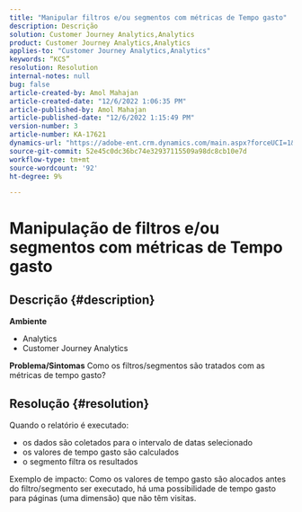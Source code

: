 ```yaml
---
title: "Manipular filtros e/ou segmentos com métricas de Tempo gasto"
description: Descrição
solution: Customer Journey Analytics,Analytics
product: Customer Journey Analytics,Analytics
applies-to: "Customer Journey Analytics,Analytics"
keywords: “KCS”
resolution: Resolution
internal-notes: null
bug: false
article-created-by: Amol Mahajan
article-created-date: "12/6/2022 1:06:35 PM"
article-published-by: Amol Mahajan
article-published-date: "12/6/2022 1:15:49 PM"
version-number: 3
article-number: KA-17621
dynamics-url: "https://adobe-ent.crm.dynamics.com/main.aspx?forceUCI=1&pagetype=entityrecord&etn=knowledgearticle&id=f66217cf-6675-ed11-81aa-6045bd006e5a"
source-git-commit: 52e45c0dc36bc74e32937115509a98dc8cb10e7d
workflow-type: tm+mt
source-wordcount: '92'
ht-degree: 9%

---
```


# Manipulação de filtros e/ou segmentos com métricas de Tempo gasto

## Descrição {#description}

<b>Ambiente</b>
- Analytics
- Customer Journey Analytics



<b>Problema/Sintomas</b>
Como os filtros/segmentos são tratados com as métricas de tempo gasto?


## Resolução {#resolution}

Quando o relatório é executado:
- os dados são coletados para o intervalo de datas selecionado
- os valores de tempo gasto são calculados
- o segmento filtra os resultados


Exemplo de impacto: Como os valores de tempo gasto são alocados antes do filtro/segmento ser executado, há uma possibilidade de tempo gasto para páginas (uma dimensão) que não têm visitas.
